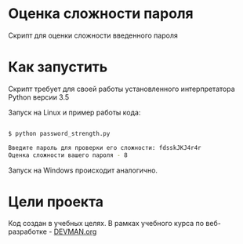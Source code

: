 # Оценка сложности пароля

Скрипт для оценки сложности введенного пароля

# Как запустить

Скрипт требует для своей работы установленного интерпретатора Python версии 3.5

Запуск на Linux и пример работы кода:

```bash

$ python password_strength.py

Введите пароль для проверки его сложности: fdsskJKJ4r4r
Оценка сложности вашего пароля - 8

```
Запуск на Windows происходит аналогично.

# Цели проекта

Код создан в учебных целях. В рамках учебного курса по веб-разработке - [DEVMAN.org](https://devman.org)